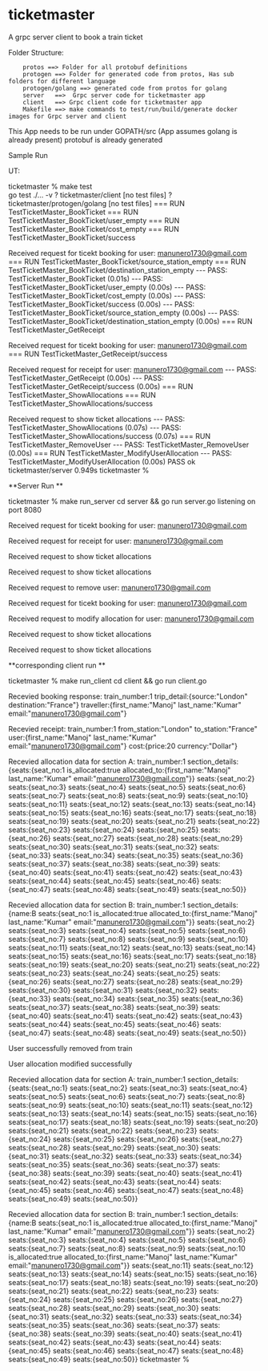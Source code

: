 # ticketmaster
A grpc server client to book a train ticket

Folder Structure:

        protos ==> Folder for all protobuf definitions
        protogen ==> Folder for generated code from protos, Has sub folders for different language
        protogen/golang ==> generated code from protos for golang
        server   ==>  Grpc server code for ticketmaster app
        client   ==> Grpc client code for ticketmaster app
        Makefile ==> make commands to test/run/build/generate docker images for Grpc server and client

This App needs to be run under GOPATH/src (App assumes golang is already present)
protobuf is already generated


Sample Run

UT:

ticketmaster % make test                                                            
go test ./... -v
?   	ticketmaster/client	[no test files]
?   	ticketmaster/protogen/golang	[no test files]
=== RUN   TestTicketMaster_BookTicket
=== RUN   TestTicketMaster_BookTicket/user_empty
=== RUN   TestTicketMaster_BookTicket/cost_empty
=== RUN   TestTicketMaster_BookTicket/success


 Received request for ticekt booking for user:  manunero1730@gmail.com
=== RUN   TestTicketMaster_BookTicket/source_station_empty
=== RUN   TestTicketMaster_BookTicket/destination_station_empty
--- PASS: TestTicketMaster_BookTicket (0.01s)
    --- PASS: TestTicketMaster_BookTicket/user_empty (0.00s)
    --- PASS: TestTicketMaster_BookTicket/cost_empty (0.00s)
    --- PASS: TestTicketMaster_BookTicket/success (0.00s)
    --- PASS: TestTicketMaster_BookTicket/source_station_empty (0.00s)
    --- PASS: TestTicketMaster_BookTicket/destination_station_empty (0.00s)
=== RUN   TestTicketMaster_GetReceipt


 Received request for ticekt booking for user:  manunero1730@gmail.com
=== RUN   TestTicketMaster_GetReceipt/success


 Received request for receipt for user:  manunero1730@gmail.com
--- PASS: TestTicketMaster_GetReceipt (0.00s)
    --- PASS: TestTicketMaster_GetReceipt/success (0.00s)
=== RUN   TestTicketMaster_ShowAllocations
=== RUN   TestTicketMaster_ShowAllocations/success


 Received request to show ticket allocations
--- PASS: TestTicketMaster_ShowAllocations (0.07s)
    --- PASS: TestTicketMaster_ShowAllocations/success (0.07s)
=== RUN   TestTicketMaster_RemoveUser
--- PASS: TestTicketMaster_RemoveUser (0.00s)
=== RUN   TestTicketMaster_ModifyUserAllocation
--- PASS: TestTicketMaster_ModifyUserAllocation (0.00s)
PASS
ok  	ticketmaster/server	0.949s
ticketmaster %

**Server Run
**

ticketmaster % make run_server
cd server && go run server.go
listening on port 8080


 Received request for ticekt booking for user:  manunero1730@gmail.com


 Received request for receipt for user:  manunero1730@gmail.com


 Received request to show ticket allocations


 Received request to show ticket allocations


 Received request to remove user:  manunero1730@gmail.com


 Received request for ticekt booking for user:  manunero1730@gmail.com


 Received request to modify allocation for user:  manunero1730@gmail.com


 Received request to show ticket allocations


 Received request to show ticket allocations


**corresponding client run
**

ticketmaster % make run_client
cd client && go run client.go


 Recevied booking response:  train_number:1  trip_detail:{source:"London"  destination:"France"}  traveller:{first_name:"Manoj"  last_name:"Kumar"  email:"manunero1730@gmail.com"}


 Recevied receipt:  train_number:1  from_station:"London"  to_station:"France"  user:{first_name:"Manoj"  last_name:"Kumar"  email:"manunero1730@gmail.com"}  cost:{price:20  currency:"Dollar"}


 Recevied allocation data for section A:  train_number:1  section_details:{seats:{seat_no:1  is_allocated:true  allocated_to:{first_name:"Manoj"  last_name:"Kumar"  email:"manunero1730@gmail.com"}}  seats:{seat_no:2}  seats:{seat_no:3}  seats:{seat_no:4}  seats:{seat_no:5}  seats:{seat_no:6}  seats:{seat_no:7}  seats:{seat_no:8}  seats:{seat_no:9}  seats:{seat_no:10}  seats:{seat_no:11}  seats:{seat_no:12}  seats:{seat_no:13}  seats:{seat_no:14}  seats:{seat_no:15}  seats:{seat_no:16}  seats:{seat_no:17}  seats:{seat_no:18}  seats:{seat_no:19}  seats:{seat_no:20}  seats:{seat_no:21}  seats:{seat_no:22}  seats:{seat_no:23}  seats:{seat_no:24}  seats:{seat_no:25}  seats:{seat_no:26}  seats:{seat_no:27}  seats:{seat_no:28}  seats:{seat_no:29}  seats:{seat_no:30}  seats:{seat_no:31}  seats:{seat_no:32}  seats:{seat_no:33}  seats:{seat_no:34}  seats:{seat_no:35}  seats:{seat_no:36}  seats:{seat_no:37}  seats:{seat_no:38}  seats:{seat_no:39}  seats:{seat_no:40}  seats:{seat_no:41}  seats:{seat_no:42}  seats:{seat_no:43}  seats:{seat_no:44}  seats:{seat_no:45}  seats:{seat_no:46}  seats:{seat_no:47}  seats:{seat_no:48}  seats:{seat_no:49}  seats:{seat_no:50}}


 Recevied allocation data for section B:  train_number:1  section_details:{name:B  seats:{seat_no:1  is_allocated:true  allocated_to:{first_name:"Manoj"  last_name:"Kumar"  email:"manunero1730@gmail.com"}}  seats:{seat_no:2}  seats:{seat_no:3}  seats:{seat_no:4}  seats:{seat_no:5}  seats:{seat_no:6}  seats:{seat_no:7}  seats:{seat_no:8}  seats:{seat_no:9}  seats:{seat_no:10}  seats:{seat_no:11}  seats:{seat_no:12}  seats:{seat_no:13}  seats:{seat_no:14}  seats:{seat_no:15}  seats:{seat_no:16}  seats:{seat_no:17}  seats:{seat_no:18}  seats:{seat_no:19}  seats:{seat_no:20}  seats:{seat_no:21}  seats:{seat_no:22}  seats:{seat_no:23}  seats:{seat_no:24}  seats:{seat_no:25}  seats:{seat_no:26}  seats:{seat_no:27}  seats:{seat_no:28}  seats:{seat_no:29}  seats:{seat_no:30}  seats:{seat_no:31}  seats:{seat_no:32}  seats:{seat_no:33}  seats:{seat_no:34}  seats:{seat_no:35}  seats:{seat_no:36}  seats:{seat_no:37}  seats:{seat_no:38}  seats:{seat_no:39}  seats:{seat_no:40}  seats:{seat_no:41}  seats:{seat_no:42}  seats:{seat_no:43}  seats:{seat_no:44}  seats:{seat_no:45}  seats:{seat_no:46}  seats:{seat_no:47}  seats:{seat_no:48}  seats:{seat_no:49}  seats:{seat_no:50}}


 User successfully removed from train


 User allocation modified successfully


 Recevied allocation data for section A:  train_number:1  section_details:{seats:{seat_no:1}  seats:{seat_no:2}  seats:{seat_no:3}  seats:{seat_no:4}  seats:{seat_no:5}  seats:{seat_no:6}  seats:{seat_no:7}  seats:{seat_no:8}  seats:{seat_no:9}  seats:{seat_no:10}  seats:{seat_no:11}  seats:{seat_no:12}  seats:{seat_no:13}  seats:{seat_no:14}  seats:{seat_no:15}  seats:{seat_no:16}  seats:{seat_no:17}  seats:{seat_no:18}  seats:{seat_no:19}  seats:{seat_no:20}  seats:{seat_no:21}  seats:{seat_no:22}  seats:{seat_no:23}  seats:{seat_no:24}  seats:{seat_no:25}  seats:{seat_no:26}  seats:{seat_no:27}  seats:{seat_no:28}  seats:{seat_no:29}  seats:{seat_no:30}  seats:{seat_no:31}  seats:{seat_no:32}  seats:{seat_no:33}  seats:{seat_no:34}  seats:{seat_no:35}  seats:{seat_no:36}  seats:{seat_no:37}  seats:{seat_no:38}  seats:{seat_no:39}  seats:{seat_no:40}  seats:{seat_no:41}  seats:{seat_no:42}  seats:{seat_no:43}  seats:{seat_no:44}  seats:{seat_no:45}  seats:{seat_no:46}  seats:{seat_no:47}  seats:{seat_no:48}  seats:{seat_no:49}  seats:{seat_no:50}}


 Recevied allocation data for section B:  train_number:1  section_details:{name:B  seats:{seat_no:1  is_allocated:true  allocated_to:{first_name:"Manoj"  last_name:"Kumar"  email:"manunero1730@gmail.com"}}  seats:{seat_no:2}  seats:{seat_no:3}  seats:{seat_no:4}  seats:{seat_no:5}  seats:{seat_no:6}  seats:{seat_no:7}  seats:{seat_no:8}  seats:{seat_no:9}  seats:{seat_no:10  is_allocated:true  allocated_to:{first_name:"Manoj"  last_name:"Kumar"  email:"manunero1730@gmail.com"}}  seats:{seat_no:11}  seats:{seat_no:12}  seats:{seat_no:13}  seats:{seat_no:14}  seats:{seat_no:15}  seats:{seat_no:16}  seats:{seat_no:17}  seats:{seat_no:18}  seats:{seat_no:19}  seats:{seat_no:20}  seats:{seat_no:21}  seats:{seat_no:22}  seats:{seat_no:23}  seats:{seat_no:24}  seats:{seat_no:25}  seats:{seat_no:26}  seats:{seat_no:27}  seats:{seat_no:28}  seats:{seat_no:29}  seats:{seat_no:30}  seats:{seat_no:31}  seats:{seat_no:32}  seats:{seat_no:33}  seats:{seat_no:34}  seats:{seat_no:35}  seats:{seat_no:36}  seats:{seat_no:37}  seats:{seat_no:38}  seats:{seat_no:39}  seats:{seat_no:40}  seats:{seat_no:41}  seats:{seat_no:42}  seats:{seat_no:43}  seats:{seat_no:44}  seats:{seat_no:45}  seats:{seat_no:46}  seats:{seat_no:47}  seats:{seat_no:48}  seats:{seat_no:49}  seats:{seat_no:50}}
ticketmaster % 






